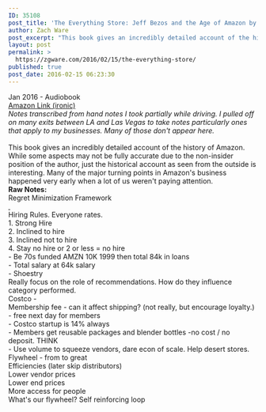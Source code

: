 ```yaml
---
ID: 35108
post_title: 'The Everything Store: Jeff Bezos and the Age of Amazon by Brad Stone'
author: Zach Ware
post_excerpt: "This book gives an incredibly detailed account of the history of Amazon. While some aspects may not be fully accurate due to the non-insider position of the author, just the historical account as seen from the outside is interesting. Many of the major turning points in Amazon's business happened very early when a lot of us weren't paying attention."
layout: post
permalink: >
  https://zgware.com/2016/02/15/the-everything-store/
published: true
post_date: 2016-02-15 06:23:30
---
```

<div>Jan 2016 - Audiobook</div>
<div></div>
<div><a href="http://www.amazon.com/The-Everything-Store-Bezos-Amazon/dp/0316219266">Amazon Link (ironic)</a></div>
<div></div>
<div><em>Notes transcribed from hand notes I took partially while driving. I pulled off on many exits between LA and Las Vegas to take notes particularly ones that apply to my businesses. Many of those don't appear here.</em></div>
<div><em> </em></div>
<div>This book gives an incredibly detailed account of the history of Amazon. While some aspects may not be fully accurate due to the non-insider position of the author, just the historical account as seen from the outside is interesting. Many of the major turning points in Amazon's business happened very early when a lot of us weren't paying attention.</div>
<div></div>
<div><strong>Raw Notes:</strong></div>
<div></div>
<div>Regret Minimization Framework</div>
<div><u> </u></div>
<div>
<div>Hiring Rules. Everyone rates.</div>
<div>1. Strong Hire</div>
<div>2. Inclined to hire</div>
<div>3. Inclined not to hire</div>
</div>
<div>4. Stay no hire or 2 or less = no hire</div>
<div></div>
<div>
<div>- Be 70s funded AMZN 10K 1999 then total 84k in loans</div>
<div>- Total salary at 64k salary</div>
</div>
<div>- Shoestry</div>
<div></div>
<div>
<div>Really focus on the role of recommendations. How do they influence category performed.</div>
<div>Costco -</div>
<div>Membership fee - can it affect shipping? (not really, but encourage loyalty.)</div>
<div>- free next day for members</div>
<div>- Costco startup is 14% always</div>
<div>- Members get reusable packages and blender bottles -no cost / no deposit. THINK</div>
<div>- Use volume to squeeze vendors, dare econ of scale. Help desert stores.</div>
</div>
<div></div>
<div></div>
<div>
<div>Flywheel - from to great</div>
<div>Efficiencies (later skip distributors)</div>
<div>Lower vendor prices</div>
<div>Lower end prices</div>
<div>More access for people</div>
</div>
<div>What's our flywheel? Self reinforcing loop</div>